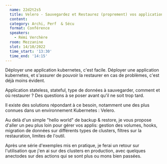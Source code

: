 ```yaml
---
  name: 22d2t2s5
  title: Velero - Sauvegardez et Restaurez (proprement) vos applications kubernetes
  content:
  category: Archi, Perf  & Sécu
  format: Conférence 
  speakers: 
    - Rémi Verchère
  room: Mezzanine
  slot: 14/10/2022
  time_start: '13:30'
  time_end: '14:15'
---
```

Déployer une application kubernetes, c'est facile. Déployer une application kubernetes, et s'assurer de pouvoir la restaurer en cas de problèmes, c'est déjà moins évident.

Application stateless, stateful, type de données à sauvegarder, comment et où restaurer ? Des questions à se poser avant qu'il ne soit trop tard.

Il existe des solutions répondant à ce besoin, notamment une des plus connues dans un environnement Kubernetes : Velero.

Au delà d'un simple "hello world" de backup & restore, je vous propose d'aller un peu plus loin pour gérer vos applis: gestion des volumes, hooks, migration de données sur différents types de clusters, filtres sur la restauration, limites de l'outil.

Après une série d'exemples mis en pratique, je ferai un retour sur l'utilisation que j'en ai sur des clusters en production, avec quelques anectodes sur des actions qui se sont plus ou mons bien passées.
